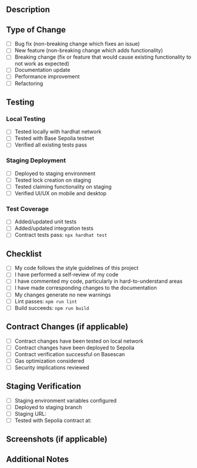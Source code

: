 ## Description
<!-- Provide a brief description of the changes in this PR -->

## Type of Change
- [ ] Bug fix (non-breaking change which fixes an issue)
- [ ] New feature (non-breaking change which adds functionality)
- [ ] Breaking change (fix or feature that would cause existing functionality to not work as expected)
- [ ] Documentation update
- [ ] Performance improvement
- [ ] Refactoring

## Testing
<!-- Describe the testing you've performed -->

### Local Testing
- [ ] Tested locally with hardhat network
- [ ] Tested with Base Sepolia testnet
- [ ] Verified all existing tests pass

### Staging Deployment
- [ ] Deployed to staging environment
- [ ] Tested lock creation on staging
- [ ] Tested claiming functionality on staging
- [ ] Verified UI/UX on mobile and desktop

### Test Coverage
- [ ] Added/updated unit tests
- [ ] Added/updated integration tests
- [ ] Contract tests pass: `npx hardhat test`

## Checklist
- [ ] My code follows the style guidelines of this project
- [ ] I have performed a self-review of my code
- [ ] I have commented my code, particularly in hard-to-understand areas
- [ ] I have made corresponding changes to the documentation
- [ ] My changes generate no new warnings
- [ ] Lint passes: `npm run lint`
- [ ] Build succeeds: `npm run build`

## Contract Changes (if applicable)
- [ ] Contract changes have been tested on local network
- [ ] Contract changes have been deployed to Sepolia
- [ ] Contract verification successful on Basescan
- [ ] Gas optimization considered
- [ ] Security implications reviewed

## Staging Verification
<!-- For features being deployed to staging -->
- [ ] Staging environment variables configured
- [ ] Deployed to staging branch
- [ ] Staging URL: <!-- Add your staging deployment URL here -->
- [ ] Tested with Sepolia contract at: <!-- Add contract address -->

## Screenshots (if applicable)
<!-- Add screenshots to help reviewers understand the visual changes -->

## Additional Notes
<!-- Any additional information that reviewers should know -->